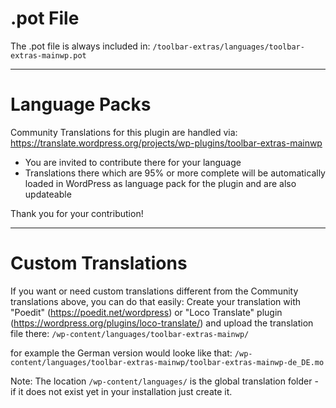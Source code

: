 # .pot File

The .pot file is always included in:
  `/toolbar-extras/languages/toolbar-extras-mainwp.pot`

--------------------------------------------------------------------------------

# Language Packs 

Community Translations for this plugin are handled via:
https://translate.wordpress.org/projects/wp-plugins/toolbar-extras-mainwp

* You are invited to contribute there for your language
* Translations there which are 95% or more complete will be automatically loaded
  in WordPress as language pack for the plugin and are also updateable

Thank you for your contribution!

--------------------------------------------------------------------------------

# Custom Translations

If you want or need custom translations different from the Community
translations above, you can do that easily:
Create your translation with "Poedit" (https://poedit.net/wordpress)
or "Loco Translate" plugin (https://wordpress.org/plugins/loco-translate/)
and upload the translation file there:
  `/wp-content/languages/toolbar-extras-mainwp/`

for example the German version would looke like that:
  `/wp-content/languages/toolbar-extras-mainwp/toolbar-extras-mainwp-de_DE.mo`

Note: The location `/wp-content/languages/` is the global translation folder -
      if it does not exist yet in your installation just create it.